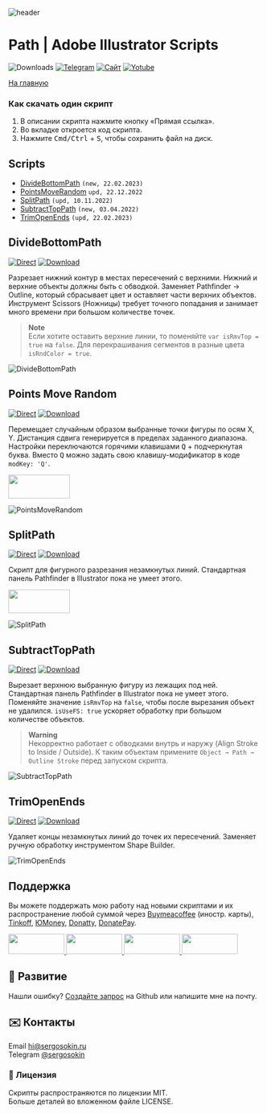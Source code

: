 ![header](https://i.ibb.co/mF018gV/emblem.png)
# Path | Adobe Illustrator Scripts

![Downloads](https://img.shields.io/badge/Скачивания-25k-27CF7D.svg) [![Telegram](https://img.shields.io/badge/Telegram--канал-%40aiscripts-0088CC.svg)](https://t.me/aiscripts) [![Сайт](https://img.shields.io/badge/Сайт-ais.sergosoikn.ru-FF7548.svg)](https://ais.sergosokin.ru) [![Yotube](https://img.shields.io/badge/Youtube-%40SergOsokinArt-FF0000.svg)](https://www.youtube.com/c/SergOsokinArt/videos)

[На главную](../README.ru.md)

### Как скачать один скрипт
1. В описании скрипта нажмите кнопку «Прямая ссылка».
2. Во вкладке откроется код скрипта.
3. Нажмите <kbd>Cmd/Ctrl</kbd> + <kbd>S</kbd>, чтобы сохранить файл на диск.

## Scripts
* [DivideBottomPath](https://github.com/creold/illustrator-scripts/blob/master/md/Path.ru.md#dividebottompath) `(new, 22.02.2023)`
* [PointsMoveRandom](https://github.com/creold/illustrator-scripts/blob/master/md/Path.ru.md#pointsmoverandom) `upd, 22.12.2022`
* [SplitPath](https://github.com/creold/illustrator-scripts/blob/master/md/Path.ru.md#splitpath) `(upd, 10.11.2022)`
* [SubtractTopPath](https://github.com/creold/illustrator-scripts/blob/master/md/Path.ru.md#subtracttoppath) `(new, 03.04.2022)`
* [TrimOpenEnds](https://github.com/creold/illustrator-scripts/blob/master/md/Path.ru.md#trimopenends) `(upd, 22.02.2023)`

## DivideBottomPath
[![Direct](https://img.shields.io/badge/Прямая%20ссылка-DivideBottomPath.jsx-FF6900.svg)](https://rebrand.ly/divbottp) [![Download](https://img.shields.io/badge/Скачать%20все-Zip--архив-0088CC.svg)](https://bit.ly/2M0j95N)

Разрезает нижний контур в местах пересечений с верхними. Нижний и верхние объекты должны быть с обводкой. Заменяет Pathfinder → Outline, который сбрасывает цвет и оставляет части верхних объектов. Инструмент Scissors (Ножницы) требует точного попадания и занимает много времени при большом количестве точек.  

> **Note**   
> Если хотите оставить верхние линии, то поменяйте `var isRmvTop = true` на `false`. Для перекрашивания сегментов в разные цвета `isRndColor = true`.

![DivideBottomPath](https://i.ibb.co/LrKDtTz/Divide-Bottom-Path.gif)

## Points Move Random
[![Direct](https://img.shields.io/badge/Прямая%20ссылка-PointsMoveRandom.jsx-FF6900.svg)](https://rebrand.ly/ptsmovrnd) [![Download](https://img.shields.io/badge/Скачать%20все-Zip--архив-0088CC.svg)](https://bit.ly/2M0j95N)

Перемещает случайным образом выбранные точки фигуры по осям X, Y. Дистанция сдвига генерируется в пределах заданного диапазона. Настройки переключаются горячими клавишами <kbd>Q</kbd> + подчеркнутая буква. Вместо <kbd>Q</kbd> можно задать свою клавишу-модификатор в коде `modKey: 'Q'`.

<a href="https://youtu.be/9wVTDWUAEmE">
  <img width="122" height="47" src="https://i.ibb.co/02CqYYR/youtube-badge-ru.png">
</a>

![PointsMoveRandom](https://i.ibb.co/9ZsRQJk/demo-Points-Move-Random.gif)

## SplitPath
[![Direct](https://img.shields.io/badge/Прямая%20ссылка-SplitPath.jsx-FF6900.svg)](https://rebrand.ly/splpath) [![Download](https://img.shields.io/badge/Скачать%20все-Zip--архив-0088CC.svg)](https://bit.ly/2M0j95N)

Скрипт для фигурного разрезания незамкнутых линий. Стандартная панель Pathfinder в Illustrator пока не умеет этого.   

<a href="https://youtu.be/1_vUUFkTwxk">
  <img width="122" height="47" src="https://i.ibb.co/02CqYYR/youtube-badge-ru.png">
</a>

![SplitPath](https://i.ibb.co/55fmqgY/demo-Split-Path.gif)

## SubtractTopPath
[![Direct](https://img.shields.io/badge/Прямая%20ссылка-SubtractTopPath.jsx-FF6900.svg)](https://rebrand.ly/subtoppath) [![Download](https://img.shields.io/badge/Скачать%20все-Zip--архив-0088CC.svg)](https://bit.ly/2M0j95N)

Вырезает верхнюю выбранную фигуру из лежащих под ней. Стандартная панель Pathfinder в Illustrator пока не умеет этого. Поменяйте значение `isRmvTop` на `false`, чтобы после вырезания объект не удалился. `isUseFS: true` ускоряет обработку при большом количестве объектов. 

> **Warning**   
> Некорректно работает с обводками внутрь и наружу (Align Stroke to Inside /  Outside). К таким объектам примените `Object → Path → Outline Stroke` перед запуском скрипта.

![SubtractTopPath](https://i.ibb.co/B3QL4k2/Subtract-Top-Path.gif)

## TrimOpenEnds
[![Direct](https://img.shields.io/badge/Прямая%20ссылка-TrimOpenEnds.jsx-FF6900.svg)](https://rebrand.ly/trimends) [![Download](https://img.shields.io/badge/Скачать%20все-Zip--архив-0088CC.svg)](https://bit.ly/2M0j95N)

Удаляет концы незамкнутых линий до точек их пересечений. Заменяет ручную обработку инструментом Shape Builder.  

![TrimOpenEnds](https://i.ibb.co/J3ct3KN/Trim-Open-Ends.gif)

## Поддержка
Вы можете поддержать мою работу над новыми скриптами и их распространение любой суммой через [Buymeacoffee] (иностр. карты), [Tinkoff], [ЮMoney], [Donatty], [DonatePay].   

[Buymeacoffee]: https://www.buymeacoffee.com/osokin
[Tinkoff]: https://www.tinkoff.ru/rm/osokin.sergey127/SN67U9405/
[ЮMoney]: https://yoomoney.ru/to/410011149615582
[Donatty]: https://donatty.com/sergosokin
[DonatePay]: https://new.donatepay.ru/@osokin

<a href="https://www.buymeacoffee.com/osokin">
  <img width="111" height="40" src="https://i.ibb.co/0ssTJQ1/bmc-badge.png">
</a>

<a href="https://yoomoney.ru/to/410011149615582">
  <img width="111" height="40" src="https://i.ibb.co/wwrYWJ5/yoomoney-badge.png">
</a>

<a href="https://donatty.com/sergosokin">
  <img width="111" height="40" src="https://i.ibb.co/s61FGCn/donatty-badge.png">
</a>

<a href="https://new.donatepay.ru/@osokin">
  <img width="111" height="40" src="https://i.ibb.co/0KJ94ND/donatepay-badge.png">
</a>

## 🤝 Развитие

Нашли ошибку? [Создайте запрос](https://github.com/creold/illustrator-scripts/issues) на Github или напишите мне на почту.

## ✉️ Контакты
Email <hi@sergosokin.ru>  
Telegram [@sergosokin](https://t.me/sergosokin)

### 📝 Лицензия

Скрипты распространяются по лицензии MIT.   
Больше деталей во вложенном файле LICENSE.